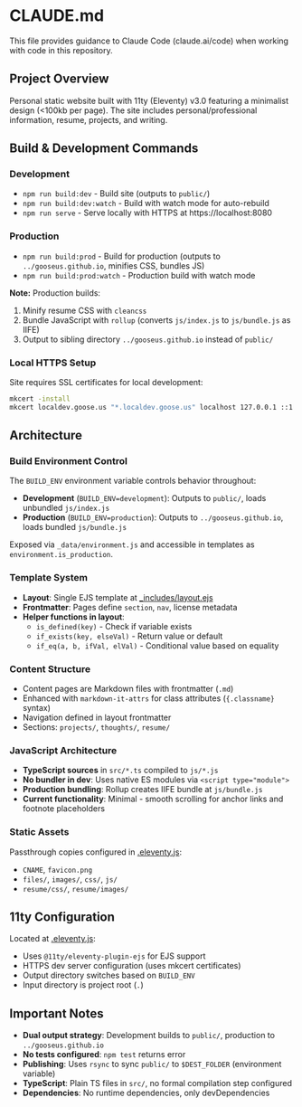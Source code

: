 # CLAUDE.md

This file provides guidance to Claude Code (claude.ai/code) when working with code in this repository.

## Project Overview

Personal static website built with 11ty (Eleventy) v3.0 featuring a minimalist design (<100kb per page). The site includes personal/professional information, resume, projects, and writing.

## Build & Development Commands

### Development
- `npm run build:dev` - Build site (outputs to `public/`)
- `npm run build:dev:watch` - Build with watch mode for auto-rebuild
- `npm run serve` - Serve locally with HTTPS at https://localhost:8080

### Production
- `npm run build:prod` - Build for production (outputs to `../gooseus.github.io`, minifies CSS, bundles JS)
- `npm run build:prod:watch` - Production build with watch mode

**Note:** Production builds:
1. Minify resume CSS with `cleancss`
2. Bundle JavaScript with `rollup` (converts `js/index.js` to `js/bundle.js` as IIFE)
3. Output to sibling directory `../gooseus.github.io` instead of `public/`

### Local HTTPS Setup
Site requires SSL certificates for local development:
```bash
mkcert -install
mkcert localdev.goose.us "*.localdev.goose.us" localhost 127.0.0.1 ::1
```

## Architecture

### Build Environment Control
The `BUILD_ENV` environment variable controls behavior throughout:
- **Development** (`BUILD_ENV=development`): Outputs to `public/`, loads unbundled `js/index.js`
- **Production** (`BUILD_ENV=production`): Outputs to `../gooseus.github.io`, loads bundled `js/bundle.js`

Exposed via `_data/environment.js` and accessible in templates as `environment.is_production`.

### Template System
- **Layout**: Single EJS template at [_includes/layout.ejs](_includes/layout.ejs)
- **Frontmatter**: Pages define `section`, `nav`, license metadata
- **Helper functions in layout**:
  - `is_defined(key)` - Check if variable exists
  - `if_exists(key, elseVal)` - Return value or default
  - `if_eq(a, b, ifVal, elVal)` - Conditional value based on equality

### Content Structure
- Content pages are Markdown files with frontmatter (`.md`)
- Enhanced with `markdown-it-attrs` for class attributes (`{.classname}` syntax)
- Navigation defined in layout frontmatter
- Sections: `projects/`, `thoughts/`, `resume/`

### JavaScript Architecture
- **TypeScript sources** in `src/*.ts` compiled to `js/*.js`
- **No bundler in dev**: Uses native ES modules via `<script type="module">`
- **Production bundling**: Rollup creates IIFE bundle at `js/bundle.js`
- **Current functionality**: Minimal - smooth scrolling for anchor links and footnote placeholders

### Static Assets
Passthrough copies configured in [.eleventy.js](.eleventy.js):
- `CNAME`, `favicon.png`
- `files/`, `images/`, `css/`, `js/`
- `resume/css/`, `resume/images/`

## 11ty Configuration

Located at [.eleventy.js](.eleventy.js):
- Uses `@11ty/eleventy-plugin-ejs` for EJS support
- HTTPS dev server configuration (uses mkcert certificates)
- Output directory switches based on `BUILD_ENV`
- Input directory is project root (`.`)

## Important Notes

- **Dual output strategy**: Development builds to `public/`, production to `../gooseus.github.io`
- **No tests configured**: `npm test` returns error
- **Publishing**: Uses `rsync` to sync `public/` to `$DEST_FOLDER` (environment variable)
- **TypeScript**: Plain TS files in `src/`, no formal compilation step configured
- **Dependencies**: No runtime dependencies, only devDependencies

